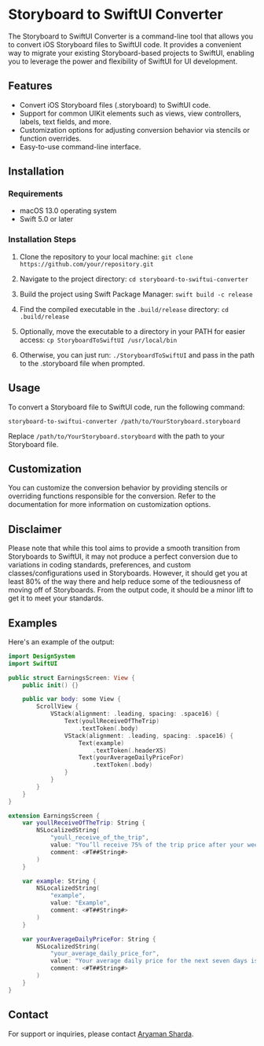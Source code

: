# Storyboard to SwiftUI Converter

The Storyboard to SwiftUI Converter is a command-line tool that allows you to convert iOS Storyboard files to SwiftUI code. It provides a convenient way to migrate your existing Storyboard-based projects to SwiftUI, enabling you to leverage the power and flexibility of SwiftUI for UI development.

## Features

- Convert iOS Storyboard files (.storyboard) to SwiftUI code.
- Support for common UIKit elements such as views, view controllers, labels, text fields, and more.
- Customization options for adjusting conversion behavior via stencils or function overrides.
- Easy-to-use command-line interface.

## Installation

### Requirements

- macOS 13.0 operating system
- Swift 5.0 or later

### Installation Steps

1. Clone the repository to your local machine:
`git clone https://github.com/your/repository.git`


2. Navigate to the project directory:
`cd storyboard-to-swiftui-converter`


3. Build the project using Swift Package Manager:
`swift build -c release`


4. Find the compiled executable in the `.build/release` directory:
`cd .build/release`


5. Optionally, move the executable to a directory in your PATH for easier access:
`cp StoryboardToSwiftUI /usr/local/bin`

6. Otherwise, you can just run:
`./StoryboardToSwiftUI` 
and pass in the path to the .storyboard file when prompted.

## Usage

To convert a Storyboard file to SwiftUI code, run the following command:

`storyboard-to-swiftui-converter /path/to/YourStoryboard.storyboard`


Replace `/path/to/YourStoryboard.storyboard` with the path to your Storyboard file.

## Customization

You can customize the conversion behavior by providing stencils or overriding functions responsible for the conversion. Refer to the documentation for more information on customization options.


## Disclaimer

Please note that while this tool aims to provide a smooth transition from Storyboards to SwiftUI, it may not produce a perfect conversion due to variations in coding standards, preferences, and custom classes/configurations used in Storyboards. However, it should get you at least 80% of the way there and help reduce some of the tediousness of moving off of Storyboards. From the output code, it should be a minor lift to get it to meet your standards.


## Examples

Here's an example of the output:

```swift
import DesignSystem
import SwiftUI

public struct EarningsScreen: View {
    public init() {}

    public var body: some View {
        ScrollView {
            VStack(alignment: .leading, spacing: .space16) {
                Text(youllReceiveOfTheTrip)
                    .textToken(.body)
                VStack(alignment: .leading, spacing: .space16) {
                    Text(example)
                        .textToken(.headerXS)
                    Text(yourAverageDailyPriceFor)
                        .textToken(.body)
                }
            }
        }
    }
}

extension EarningsScreen {
    var youllReceiveOfTheTrip: String {
        NSLocalizedString(
            "youll_receive_of_the_trip",
            value: "You’ll receive 75% of the trip price after your weekly/monthly discount, if applicable.",
            comment: <#T##String#>
        )
    }

    var example: String {
        NSLocalizedString(
            "example",
            value: "Example",
            comment: <#T##String#>
        )
    }

    var yourAverageDailyPriceFor: String {
        NSLocalizedString(
            "your_average_daily_price_for",
            value: "Your average daily price for the next seven days is $63.",
            comment: <#T##String#>
        )
    }
}
```

## Contact

For support or inquiries, please contact [Aryaman Sharda](mailto:aryaman@digitalbunker.dev).
